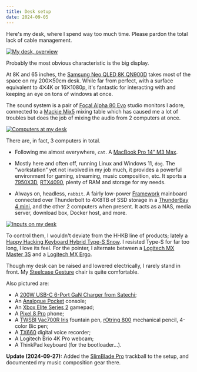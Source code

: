 ```yaml
---
title: Desk setup
date: 2024-09-05
---
```


Here's my desk, where I spend way too much time. Please pardon the total lack of cable management.

[![My desk, overview](/assets/desk/overview.avif)](/assets/desk/overview.avif)

Probably the most obvious characteristic is the big display.

At 8K and 65 inches, the [Samsung Neo QLED 8K QN900D](https://www.samsung.com/fr/tvs/qled-tv/qn900d-65-inch-neo-qled-8k-tizen-os-smart-tv-tq65qn900dtxxc/) takes most of the space on my 200⨉50cm desk. While far from perfect, with a surface equivalent to 4⨉4K or 16⨉1080p, it's fantastic for interacting with and keeping an eye on tons of windows at once.

The sound system is a pair of [Focal Alpha 80 Evo](https://www.focal.com/products/alpha-80-evo) studio monitors I adore, connected to a [Mackie Mix5](https://mackie.com/en/products/mixers/mix-series/mix5.html) mixing table which has caused me a lot of troubles but does the job of mixing the audio from 2 computers at once.

[![Computers at my desk](/assets/desk/computers.avif)](/assets/desk/computers.avif)

There are, in fact, 3 computers in total.

- Following me almost everywhere, `cat`. A [MacBook Pro 14” M3 Max](https://www.apple.com/fr/macbook-pro/).

- Mostly here and often off, running Linux and Windows 11, `dog`. The “workstation” yet not involved in my job much, it provides a powerful environment for gaming, streaming, music composition, etc. It sports a [7950X3D](https://www.amd.com/en/products/processors/desktops/ryzen/7000-series/amd-ryzen-9-7950x3d.html), [RTX4090](https://www.nvidia.com/fr-fr/geforce/graphics-cards/40-series/rtx-4090/), plenty of RAM and storage for my needs.

- Always on, headless, `rabbit`. A fairly low-power [Framework](https://frame.work/) mainboard connected over Thunderbolt to 4⨉8TB of SSD storage in a [ThunderBay 4 mini](https://www.owc.com/solutions/thunderbay-4-mini-thunderbolt-3), and the other 2 computers when present. It acts as a NAS, media server, download box, Docker host, and more.

[![Inputs on my desk](/assets/desk/inputs.avif)](/assets/desk/inputs.avif)

To control them, I wouldn't deviate from the HHKB line of products; lately a [Happy Hacking Keyboard Hybrid Type-S Snow](https://www.hhkeyboard.com/uk/products/hhkb-hybrid-pro-type-s-snow). I resisted Type-S for far too long, I love its feel. For the pointer, I alternate between a [Logitech MX Master 3S](https://www.logitech.com/products/mice/mx-master-3s.910-006556.html) and a [Logitech MX Ergo](https://www.logitech.com/products/mice/mx-ergo-wireless-trackball-mouse.html).

Though my desk can be raised and lowered electrically, I rarely stand in front. My [Steelcase Gesture](https://steelcase.com/products/gesture) chair is quite comfortable.

Also pictured are:

- A [200W USB-C 6-Port GaN Charger from Satechi](https://satechi.net/products/6-port-gan-charger);
- An [Analogue Pocket](https://www.analogue.co/pocket/) console;
- An [Xbox Elite Series 2](https://www.xbox.com/accessories/controllers/elite-wireless-controller-series-2) gamepad;
- A [Pixel 8 Pro](https://store.google.com/product/pixel_8_pro) phone;
- A [TWSBI Vac700R Iris](https://www.twsbi.com/collections/fountain-pens/products/twsbi-vac700r-iris-fountain-pen) fountain pen, [rOtring 800](https://www.rotring.com/pens-pencils/pencils/rotring-800/SAP_1904449.html) mechanical pencil, 4-color Bic pen;
- A [TX660](https://electronics.sony.com/audio/walkman-digital-recorders/audio-digital-voice-recorders/p/icdtx660) digital voice recorder;
- A Logitech Brio 4K Pro webcam;
- A ThinkPad keyboard (for the bootloader…).

**Update (2024-09-27):** Added the [SlimBlade Pro](/posts/slimbladepro/) trackball to the setup, and documented my music composition gear there.
